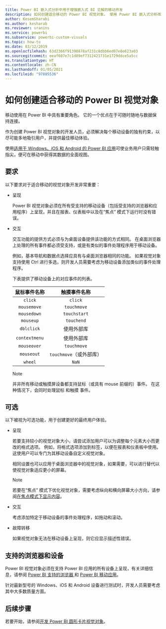 ```yaml
---
title: Power BI 嵌入式分析中用于增强嵌入式 BI 见解的移动开发
description: 如何创建适合移动的 Power BI 视觉对象。 使用 Power BI 嵌入式分析改进嵌入式 BI 见解。
author: KesemSharabi
ms.author: kesharab
ms.reviewer: sranins
ms.service: powerbi
ms.subservice: powerbi-custom-visuals
ms.topic: how-to
ms.date: 03/12/2019
ms.openlocfilehash: 63d2366f91398878af231c8dbb6ed07e8e623a03
ms.sourcegitcommit: eeaf607e7c1d89ef7312421731e1729ddce5a5cc
ms.translationtype: HT
ms.contentlocale: zh-CN
ms.lasthandoff: 01/05/2021
ms.locfileid: "97885536"
---
```

# <a name="how-to-create-mobile-friendly-power-bi-visuals"></a>如何创建适合移动的 Power BI 视觉对象
移动使用在 Power BI 中具有重要角色。 它的一个优点在于可随时随地与数据保持连接。

作为创建 Power BI 视觉对象的开发人员，必须解决每个移动设备的独有约束，以尽可能多地吸引用户，并提供最佳移动体验。

使用[适用于 Windows、iOS 和 Android 的 Power BI 应用](../../consumer/mobile/mobile-apps-for-mobile-devices.md)可使业务用户只需轻触指尖，便可在移动中获得其数据的全面视图。

## <a name="requirements"></a>要求

以下要求对于适合移动的视觉对象开发非常重要：

- 呈现

  Power BI 视觉对象必须在所有受支持的移动设备（包括受支持的浏览器和应用程序）上呈现，并且在报表、仪表板中以及在“焦点”  模式下运行时没有错误。 

- 交互

  交互功能的提供方式必须与为桌面设备提供该功能的方式相同。 在桌面浏览器上处理的所有事件都必须受支持，或是有类似的事件处理程序用于移动设备。
  
  例如，基本导航和数据点选择应具有与桌面浏览器相同的功能。 如果视觉对象支持使用 Ctrl  进行多选，则开发人员需要考虑为移动设备添加类似的事件处理程序。

  下表提供了移动设备上的对应事件的列表。

  | 鼠标事件名称 | 触摸事件名称 |
  |:----------------:|:----------------:|
  | `click` | `click` |
  | `mousemove` | `touchmove` |
  | `mousedown` | `touchstart` |
  | `mouseup` | `touchend` |
  | `dblclick` | 使用外部库 |
  | `contextmenu` | 使用外部库 |
  | `mouseover` | `touchmove` |
  | `mouseout` | `touchmove`（或外部库） |
  | `wheel` | `NaN` |

  > [!NOTE]
  > 并非所有移动或触摸屏设备都支持鼠标（或具有 mouse  前缀的）事件。 在这种情况下，会同时处理鼠标  和触摸  事件。

## <a name="optional"></a>可选
以下被视为可选功能，用于创建更好的最终用户体验。

- 呈现

  若要支持较小的视觉对象大小，请尝试添加用户可以为调整每个元素大小而更改的格式选项。 例如，将格式选项添加到标签，以便在报表和仪表板中使用。 这使用户可以专门为其移动设备自定义视觉对象。
  
  相同设置也可以应用于桌面浏览器中的视觉对象，如果需要，可以进行替代以使视觉对象适应更小的屏幕。

  > [!NOTE]
  > 若要在“焦点”  模式下优化视觉对象，需要考虑纵向和横向屏幕大小方向，请参阅[在焦点模式下显示内容](../../consumer/end-user-focus.md)。

- 交互

  考虑添加特定于移动设备的事件处理程序，如拖动和滚动。

- 故障转移

  如果视觉对象无法在移动设备上呈现，则它应显示描述性错误。

## <a name="supported-browsers-and-devices"></a>支持的浏览器和设备
Power BI 视觉对象必须在支持 Power BI 应用的所有设备上呈现，有关详细信息，请参阅 [Power BI 支持的浏览器 ](../../fundamentals/power-bi-browsers.md)和 [Power BI 移动应用](../../consumer/mobile/mobile-apps-for-mobile-devices.md)。

针对最新型号的 Windows、iOS 和 Android 设备进行测试时，开发人员需要考虑其中大多数质量方面。

## <a name="next-steps"></a>后续步骤
若要开始，请参阅[开发 Power BI 圆形卡片视觉对象](./develop-circle-card.md)。